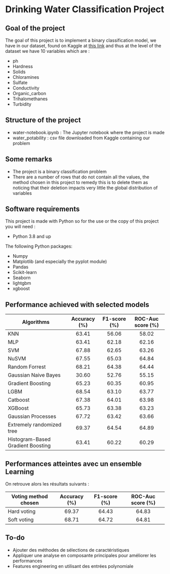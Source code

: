 # Drinking Water Classification Project
## Goal of the project
The goal of this project is to implement a binary classification model, we have in our dataset, found on Kaggle at [this link](https://www.kaggle.com/adityakadiwal/water-potability) and thus at the level of the dataset we have 10 variables which are : 
- ph
- Hardness
- Solids
- Chloramines
- Sulfate
- Conductivity
- Organic_carbon
- Trihalomethanes
- Turbidity
## Structure of the project 
- water-notebook.ipynb : The Jupyter notebook where the project is made
- water_potability : csv file downloaded from Kaggle containing our problem
## Some remarks 
- The project is a binary classification problem
- There are a number of rows that do not contain all the values, the method chosen in this project to remedy this is to delete them as noticing that their deletion impacts very little the global distribution of variables
## Software requirements 
This project is made with Python so for the use or the copy of this project you will need : 
- Python 3.8 and up 

The following Python packages: 
- Numpy
- Matplotlib (and especially the pyplot module)
- Pandas
- Scikit-learn
- Seaborn
- lightgbm
- xgboost
## Performance achieved with selected models
|   Algorithms    |   Accuracy (%)    |   F1-score (%)    |   ROC-Auc score (%)    |
|---                                |:-:    |:-:    |:-:    |
| KNN                               | 63.41 | 56.06 | 58.02 |
| MLP                               | 63.41 | 62.18 | 62.16 |
| SVM                               | 67.88 | 62.65 | 63.26 |
| NuSVM                             | 67.55 | 65.03 | 64.84 |
| Random Forrest                    | 68.21 | 64.38 | 64.44 |
| Gaussian Naive Bayes              | 30.60 | 52.76 | 55.15 |
| Gradient Boosting                 | 65.23 | 60.35 | 60.95 |
| LGBM                              | 68.54 | 63.10 | 63.77 |
| Catboost                          | 67.38 | 64.01 | 63.98 |
| XGBoost                           | 65.73 | 63.38 | 63.23 |
| Gaussian Processes                | 67.72 | 63.42 | 63.66 |
| Extremely randomized tree         | 69.37 | 64.54 | 64.89 |
| Histogram-Based Gradient Boosting | 63.41 | 60.22 | 60.29 |
## Performances atteintes avec un ensemble Learning 
On retrouve alors les résultats suivants :

|   Voting method chosen    |   Accuracy (%)    |   F1-score (%)    |   ROC-Auc score (%)    |
|---                                |:-:    |:-:    |:-:    |
|   Hard voting    |   69.37    |   64.43    |   64.83    |
|   Soft voting    |   68.71    |   64.72    |   64.81    |
## To-do
- Ajouter des méthodes de sélections de caractéristiques 
- Appliquer une analyse en composante principales pour améliorer les performances
- Features engineering en utilisant des entrées polynomiale